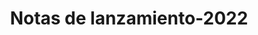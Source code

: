 ﻿---
title: Notas de lanzamiento-2022
type: docs
weight: 8
url: /es/python-net/release-notes-2022/
description: Las notas de lanzamiento de Aspose.3D publicadas en 2022.
---
